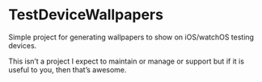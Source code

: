 # TestDeviceWallpapers

Simple project for generating wallpapers to show on iOS/watchOS testing devices.

This isn’t a project I expect to maintain or manage or support but if it is useful to you, then that’s awesome.
